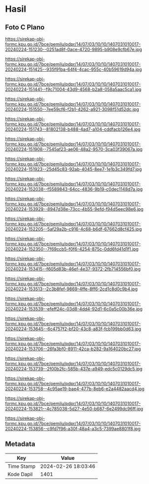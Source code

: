 # Hasil

## Foto C Plano

https://sirekap-obj-formc.kpu.go.id/7bce/pemilu/pdpr/14/07/03/10/10/1407031010017-20240224-151230--0251ad8f-0ace-4720-9895-b908e9cfb67e.jpg

https://sirekap-obj-formc.kpu.go.id/7bce/pemilu/pdpr/14/07/03/10/10/1407031010017-20240224-151425--935f91ba-64f4-4cac-955c-40b59619d94a.jpg

https://sirekap-obj-formc.kpu.go.id/7bce/pemilu/pdpr/14/07/03/10/10/1407031010017-20240224-151441--f9c71004-43d9-4568-b2a8-058a5aac5ca1.jpg

https://sirekap-obj-formc.kpu.go.id/7bce/pemilu/pdpr/14/07/03/10/10/1407031010017-20240224-151550--7ee59cf6-f2b1-4262-a921-3098f51d52dc.jpg

https://sirekap-obj-formc.kpu.go.id/7bce/pemilu/pdpr/14/07/03/10/10/1407031010017-20240224-151743--81802138-b488-4ad7-a104-cddfacb126e4.jpg

https://sirekap-obj-formc.kpu.go.id/7bce/pemilu/pdpr/14/07/03/10/10/1407031010017-20240224-151908--7545af23-ae06-48a2-9570-3ca03f39067a.jpg

https://sirekap-obj-formc.kpu.go.id/7bce/pemilu/pdpr/14/07/03/10/10/1407031010017-20240224-151923--25d45c83-92ab-4045-8ee7-1e1b3c349fd7.jpg

https://sirekap-obj-formc.kpu.go.id/7bce/pemilu/pdpr/14/07/03/10/10/1407031010017-20240224-152038--f5589843-64cc-4836-9b19-c0dec1148d7a.jpg

https://sirekap-obj-formc.kpu.go.id/7bce/pemilu/pdpr/14/07/03/10/10/1407031010017-20240224-153929--8947d38e-73cc-4b55-9efd-f94d5eec98e6.jpg

https://sirekap-obj-formc.kpu.go.id/7bce/pemilu/pdpr/14/07/03/10/10/1407031010017-20240224-152205--5af29a2b-c916-4c68-b6df-67662d8cf425.jpg

https://sirekap-obj-formc.kpu.go.id/7bce/pemilu/pdpr/14/07/03/10/10/1407031010017-20240224-152350--7f69ccb5-f0f6-4254-875c-0dd6fd41d1f1.jpg

https://sirekap-obj-formc.kpu.go.id/7bce/pemilu/pdpr/14/07/03/10/10/1407031010017-20240224-153415--f605d83b-46ef-4e37-9372-2fb714556bf0.jpg

https://sirekap-obj-formc.kpu.go.id/7bce/pemilu/pdpr/14/07/03/10/10/1407031010017-20240224-153513--2c3b8fef-9869-4ffe-8ff6-2cd1c8d0c9b4.jpg

https://sirekap-obj-formc.kpu.go.id/7bce/pemilu/pdpr/14/07/03/10/10/1407031010017-20240224-153539--efeff24c-03d8-4dd4-92d1-6c0a5c00b36e.jpg

https://sirekap-obj-formc.kpu.go.id/7bce/pemilu/pdpr/14/07/03/10/10/1407031010017-20240224-153645--6c4757f2-bf20-43c8-a83f-fcb199bb0d63.jpg

https://sirekap-obj-formc.kpu.go.id/7bce/pemilu/pdpr/14/07/03/10/10/1407031010017-20240224-153706--26fa3bf0-8911-42ca-b282-9a164020bc27.jpg

https://sirekap-obj-formc.kpu.go.id/7bce/pemilu/pdpr/14/07/03/10/10/1407031010017-20240224-153739--2f00b2fc-585b-437e-a949-edc5c0129dc5.jpg

https://sirekap-obj-formc.kpu.go.id/7bce/pemilu/pdpr/14/07/03/10/10/1407031010017-20240224-153758--4c95ae19-bae4-477b-8eb6-e2a4482aacd4.jpg

https://sirekap-obj-formc.kpu.go.id/7bce/pemilu/pdpr/14/07/03/10/10/1407031010017-20240224-153821--4c785038-5d27-4e50-b687-6e2499dc96ff.jpg

https://sirekap-obj-formc.kpu.go.id/7bce/pemilu/pdpr/14/07/03/10/10/1407031010017-20240224-153856--c9fd7f96-a30f-48a4-a3c5-7399ae8801f8.jpg


## Metadata

| Key        | Value               |
| ---------- | ------------------- |
| Time Stamp | 2024-02-26 18:03:46 |
| Kode Dapil | 1401                |



